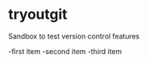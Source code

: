 tryoutgit
=========

Sandbox to test version control features

-first item
-second item
-third item
